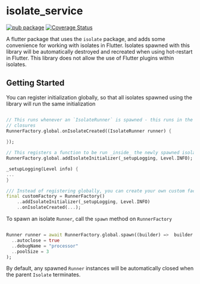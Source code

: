 # isolate_service

[![pub package](https://img.shields.io/pub/v/isolate_service.svg)](https://pub.dartlang.org/packages/isolate_service)
[![Coverage Status](https://coveralls.io/repos/github/SunnyApp/isolate_service/badge.svg?branch=master)](https://coveralls.io/github/SunnyApp/isolate_service?branch=master)

A flutter package that uses the `isolate` package, and adds some convenience for working with isolates in 
Flutter.  Isolates spawned with this library will be automatically destroyed and recreated when using 
hot-restart in Flutter.  This library does not allow the use of Flutter plugins within isolates.  

## Getting Started

You can register initialization globally, so that all isolates spawned using the library will run the 
same initialization
``` dart

// This runs whenever an `IsolateRunner` is spawned - this runs in the spawning isolate, so it accepts
// closures
RunnerFactory.global.onIsolateCreated((IsolateRunner runner) {
    
});

// This registers a function to be run _inside_ the newly spawned isolate
RunnerFactory.global.addIsolateInitializer(_setupLogging, Level.INFO);

_setupLogging(Level info) {
...
}

/// Instead of registering globally, you can create your own custom factory
final customFactory = RunnerFactory()
    ..addIsolateInitializer(_setupLogging, Level.INFO)
    ..onIsolateCreated(...);

```

To spawn an isolate `Runner`, call the `spawn` method on `RunnerFactory`
``` dart

Runner runner = await RunnerFactory.global.spawn((builder) =>  builder
  ..autoclose = true
  ..debugName = "processor"
  ..poolSize = 3
);

```

By default, any spawned `Runner` instances will be automatically closed when the parent `Isolate` 
terminates. 
